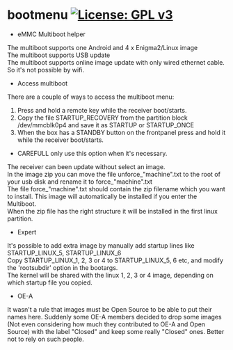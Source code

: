 bootmenu [![License: GPL v3](https://img.shields.io/badge/License-GPLv3-blue.svg)](https://www.gnu.org/licenses/gpl-3.0)
========
* eMMC Multiboot helper

The multiboot supports one Android and 4 x Enigma2/Linux image <br />
The multiboot supports USB update <br />
The multiboot supports online image update with only wired ethernet cable. So it's not possible by wifi. <br />

* Access multiboot

There are a couple of ways to access the multiboot menu: <br />
1. Press and hold a remote key while the receiver boot/starts. <br />
2. Copy the file STARTUP_RECOVERY from the partition block /dev/mmcblk0p4 and save it as STARTUP or STARTUP_ONCE <br />
3. When the box has a STANDBY button on the frontpanel press and hold it while the receiver boot/starts. <br />

* CAREFULL only use this option when it's necessary.

The receiver can been update without select an image. <br />
In the image zip you can move the file unforce_"machine".txt to the root of your usb disk and rename it to force_"machine".txt <br />
The file force_"machine".txt should contain the zip filename which you want to install. This image will automatically be installed if you enter the Multiboot. <br />
When the zip file has the right structure it will be installed in the first linux partition. <br />

* Expert

It's possible to add extra image by manually add startup lines like STARTUP_LINUX_5, STARTUP_LINUX_6 <br />
Copy STARTUP_LINUX_1, 2, 3 or 4 to STARTUP_LINUX_5, 6 etc, and modify the 'rootsubdir' option in the bootargs. <br />
The kernel will be shared with the linux 1, 2, 3 or 4 image, depending on which startup file you copied. <br />

* OE-A

It wasn't a rule that images must be Open Source to be able to put their names here.
Suddenly some OE-A members decided to drop some images (Not even considering how much they contributed to OE-A and Open Source) with the label "Closed" and keep some really "Closed" ones.
Better not to rely on such people.
